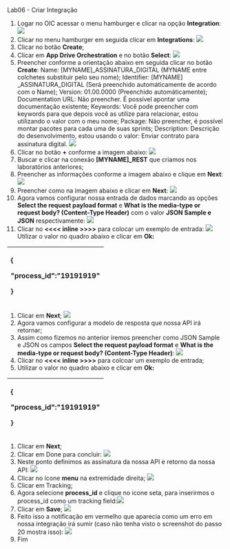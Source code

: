 ﻿Lab06 - Criar Integração

1. Logar no OIC acessar o menu hamburger e clicar na opção **Integration**:
   ![](Aspose.Words.a8a95ad0-07a9-4484-8e59-dd73e4632464.001.png)
1. Clicar no menu hamburger em seguida clicar em **Integrations**:
   ![](Aspose.Words.a8a95ad0-07a9-4484-8e59-dd73e4632464.002.png)
1. Clicar no botão **Create**;
1. Clicar em **App Drive Orchestration** e no botão **Select**:
   ![](Aspose.Words.a8a95ad0-07a9-4484-8e59-dd73e4632464.003.png)
1. Preencher conforme a orientação abaixo em seguida clicar no botão **Create**:
   Name: [MYNAME]\_ASSINATURA\_DIGITAL (MYNAME entre colchetes substituir pelo seu nome);
   Identifier: [MYNAME] \_ASSINATURA\_DIGITAL (Será preenchido automáticamente de acordo com o Name);
   Version: 01.00.0000 (Preenchido automáticamente);
   Documentation URL: Não preencher. É possível apontar uma documentação existente;
   Keywords: Você pode preencher com keywords para que depois você as utilize para relacionar, estou utilizando o valor com o meu nome;
   Package: Não preencher, é possível montar pacotes para cada uma de suas sprints;
   Description: Descrição do desenvolvimento, estou usando o valor: Enviar contrato para assinatura digital.
   ![](Aspose.Words.a8a95ad0-07a9-4484-8e59-dd73e4632464.004.png)
1. Clicar no botão **+** conforme a imagem abaixo:
   ![](Aspose.Words.a8a95ad0-07a9-4484-8e59-dd73e4632464.005.png)
1. Buscar e clicar na conexão **[MYNAME]\_REST** que criamos nos laboratórios anteriores;
1. Preencher as informações conforme a imagem abaixo e clique em **Next**:
   ![](Aspose.Words.a8a95ad0-07a9-4484-8e59-dd73e4632464.006.png)
1. Preencher como na imagem abaixo e clicar em **Next**:
   ![](Aspose.Words.a8a95ad0-07a9-4484-8e59-dd73e4632464.006.png)
1. Agora vamos configurar nossa entrada de dados marcando as opções **Select the request payload format** e **What is the media-type or request body? (Content-Type Header)** com o valor **JSON Sample e JSON** respectivamente:
   ![](Aspose.Words.a8a95ad0-07a9-4484-8e59-dd73e4632464.007.png)
1. Clicar no **<<<< inline >>>>** para colocar um exemplo de entrada:
   ![](Aspose.Words.a8a95ad0-07a9-4484-8e59-dd73e4632464.008.png)
   Utilizar o valor no quadro abaixo e clicar em **Ok:**

|<p>{</p><p>"process\_id":"19191919"</p><p>}</p>|
| :- |
1. Clicar em **Next**;
   ![](Aspose.Words.a8a95ad0-07a9-4484-8e59-dd73e4632464.009.png)
1. Agora vamos configurar a modelo de resposta que nossa API irá retornar;
1. Assim como fizemos no anterior iremos preencher como JSON Sample e JSON os campos **Select the request payload format** e **What is the media-type or request body? (Content-Type Header)**:
   ![](Aspose.Words.a8a95ad0-07a9-4484-8e59-dd73e4632464.006.png)
1. Clicar no **<<<< inline >>>>** para colcoar um exemplo de entrada;
1. Utilizar o valor no quadro abaixo e clicar em **Ok:**

|<p>{</p><p>"process\_id":"19191919"</p><p>}</p>|
| :- |
1. Clicar em **Next**;
1. Clicar em Done para concluir:
   ![](Aspose.Words.a8a95ad0-07a9-4484-8e59-dd73e4632464.010.png)
1. Neste ponto definimos as assinatura da nossa API e retorno da nossa API:
   ![](Aspose.Words.a8a95ad0-07a9-4484-8e59-dd73e4632464.011.png)
1. Clicar no ícone **menu** na extremidade direita;
   ![](Aspose.Words.a8a95ad0-07a9-4484-8e59-dd73e4632464.012.png)
1. Clicar em Tracking;
1. Agora selecione **process\_id** e clique no icone seta, para inserirmos o process\_id como um tracking field:![](Aspose.Words.a8a95ad0-07a9-4484-8e59-dd73e4632464.013.png)
1. Clicar em **Save**;
   ![](Aspose.Words.a8a95ad0-07a9-4484-8e59-dd73e4632464.014.png)
1. Feito isso a notificação em vermelho que aparecia como um erro em nossa integração irá sumir (caso não tenha visto o screenshot do passo 20 mostra isso):
   ![](Aspose.Words.a8a95ad0-07a9-4484-8e59-dd73e4632464.015.png)
1. Fim
